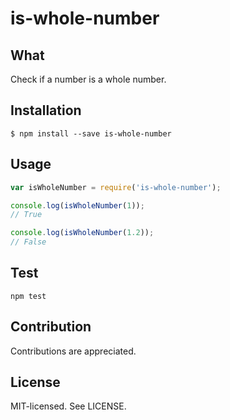 is-whole-number
======

What
------
Check if a number is a whole number.

Installation
------
```
$ npm install --save is-whole-number
```

Usage
------
```javascript
var isWholeNumber = require('is-whole-number');

console.log(isWholeNumber(1));
// True

console.log(isWholeNumber(1.2));
// False
```

Test
------
```
npm test
```

Contribution
------
Contributions are appreciated.

License
------
MIT-licensed. See LICENSE.
